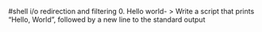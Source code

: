 #shell i/o redirection and filtering
0. Hello world- > Write a script that prints “Hello, World”, followed by a new line to the standard output
